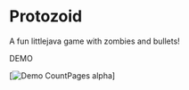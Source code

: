 # Protozoid

A fun littlejava game with zombies and bullets!

DEMO

[![Demo CountPages alpha](https://gifs.com/gif/kt360-GvPYm8)]

